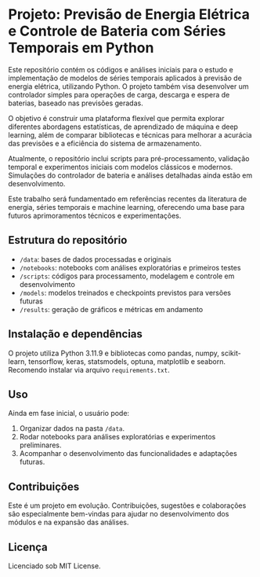 # Projeto: Previsão de Energia Elétrica e Controle de Bateria com Séries Temporais em Python

Este repositório contém os códigos e análises iniciais para o estudo e implementação de modelos de séries temporais aplicados à previsão de energia elétrica, utilizando Python. O projeto também visa desenvolver um controlador simples para operações de carga, descarga e espera de baterias, baseado nas previsões geradas.

O objetivo é construir uma plataforma flexível que permita explorar diferentes abordagens estatísticas, de aprendizado de máquina e deep learning, além de comparar bibliotecas e técnicas para melhorar a acurácia das previsões e a eficiência do sistema de armazenamento.

Atualmente, o repositório inclui scripts para pré-processamento, validação temporal e experimentos iniciais com modelos clássicos e modernos. Simulações do controlador de bateria e análises detalhadas ainda estão em desenvolvimento.

Este trabalho será fundamentado em referências recentes da literatura de energia, séries temporais e machine learning, oferecendo uma base para futuros aprimoramentos técnicos e experimentações.

## Estrutura do repositório

- `/data`: bases de dados processadas e originais
- `/notebooks`: notebooks com análises exploratórias e primeiros testes  
- `/scripts`: códigos para processamento, modelagem e controle em desenvolvimento  
- `/models`: modelos treinados e checkpoints previstos para versões futuras  
- `/results`: geração de gráficos e métricas em andamento  

## Instalação e dependências

O projeto utiliza Python 3.11.9 e bibliotecas como pandas, numpy, scikit-learn, tensorflow, keras, statsmodels, optuna, matplotlib e seaborn. Recomendo instalar via arquivo `requirements.txt`.

## Uso

Ainda em fase inicial, o usuário pode:

1. Organizar dados na pasta `/data`.  
2. Rodar notebooks para análises exploratórias e experimentos preliminares.  
3. Acompanhar o desenvolvimento das funcionalidades e adaptações futuras.  

## Contribuições

Este é um projeto em evolução. Contribuições, sugestões e colaborações são especialmente bem-vindas para ajudar no desenvolvimento dos módulos e na expansão das análises.

## Licença

Licenciado sob MIT License.

